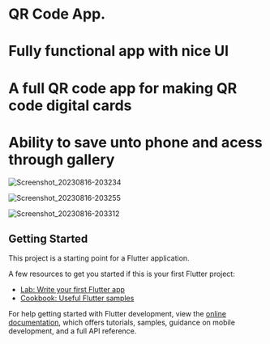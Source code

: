 # QR Code App.

# Fully functional app with nice UI

# A full QR code app for making QR code digital cards

# Ability to save unto phone and acess through gallery

![Screenshot_20230816-203234](https://github.com/Piro224/qr_code/assets/108278863/ecf5562b-5230-471d-a569-2550741e9e7f)


![Screenshot_20230816-203255](https://github.com/Piro224/qr_code/assets/108278863/5f40e487-ba54-4bbb-ad8e-2b12f51d734e)


![Screenshot_20230816-203312](https://github.com/Piro224/qr_code/assets/108278863/b1d2e59c-fab4-47d4-8482-2bfbc0dccfce)

## Getting Started

This project is a starting point for a Flutter application.

A few resources to get you started if this is your first Flutter project:

- [Lab: Write your first Flutter app](https://docs.flutter.dev/get-started/codelab)
- [Cookbook: Useful Flutter samples](https://docs.flutter.dev/cookbook)

For help getting started with Flutter development, view the
[online documentation](https://docs.flutter.dev/), which offers tutorials,
samples, guidance on mobile development, and a full API reference.
